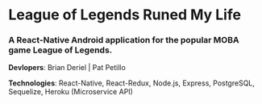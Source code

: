 # League of Legends Runed My Life
### A React-Native Android application for the popular MOBA game League of Legends.

**Devlopers**: Brian Deriel | Pat Petillo 

**Technologies**: React-Native, React-Redux, Node.js, Express, PostgreSQL, Sequelize, Heroku (Microservice API)
